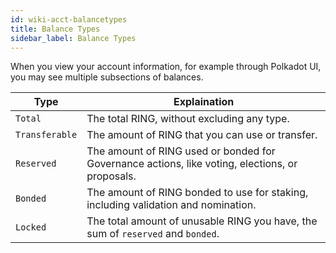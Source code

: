 ```yaml
---
id: wiki-acct-balancetypes
title: Balance Types
sidebar_label: Balance Types
---
```


When you view your account information, for example through Polkadot UI, you may see multiple subsections of balances.

| Type           | Explaination                                                                                    |
| -------------- | ----------------------------------------------------------------------------------------------- |
| `Total`        | The total RING, without excluding any type.                                                     |
| `Transferable` | The amount of RING that you can use or transfer.                                                |
| `Reserved`     | The amount of RING used or bonded for Governance actions, like voting, elections, or proposals. |
| `Bonded`       | The amount of RING bonded to use for staking, including validation and nomination.              |
| `Locked`       | The total amount of unusable RING you have, the sum of `reserved` and `bonded`.                 |